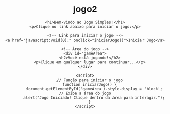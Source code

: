 # jogo2
<!DOCTYPE html>
<html lang="pt-br">
<head>
    <meta charset="UTF-8">
    <meta name="viewport" content="width=device-width, initial-scale=1.0">
    <title>Jogo Simples</title>
    <style>
        body {
            font-family: Arial, sans-serif;
            text-align: center;
            margin-top: 50px;
        }
        #gameArea {
            width: 300px;
            height: 300px;
            background-color: lightblue;
            margin: 0 auto;
            border: 2px solid black;
            display: none;
        }
    </style>
</head>
<body>

    <h1>Bem-vindo ao Jogo Simples!</h1>
    <p>Clique no link abaixo para iniciar o jogo:</p>
    
    <!-- Link para iniciar o jogo -->
    <a href="javascript:void(0);" onclick="iniciarJogo()">Iniciar Jogo</a>
    
    <!-- Área do jogo -->
    <div id="gameArea">
        <h2>Você está jogando!</h2>
        <p>Clique em qualquer lugar para continuar...</p>
    </div>

    <script>
        // Função para iniciar o jogo
        function iniciarJogo() {
            document.getElementById('gameArea').style.display = 'block'; // Exibe a área do jogo
            alert("Jogo Iniciado! Clique dentro da área para interagir.");
        }
    </script>
    
</body>
</html>
